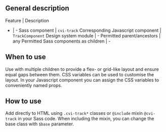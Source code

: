 ## General description

Feature | Description
- | -
Sass component | `cvi-track`
Corresponding Javascript component | `TrackComponent`
Design system module | -
Permitted parent/ancestors | any
Permitted Sass components as children | -

## When to use

Use with multiple children to provide a flex- or grid-like layout and ensure equal gaps between them. CSS variables can be used to customise the layout. In your Javascript component you can assign the CSS variables to conveniently named props.

## How to use

Add directly to HTML using `.cvi-track*` classes or `@include` mixin `@cvi-track` in your Sass code. When including the mixin, you can change the base class with `$base` parameter.
